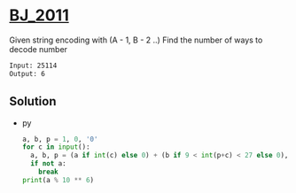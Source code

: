 # [BJ_2011](https://acmicpc.net/problem/2011)

Given string encoding with (A - 1, B - 2 ..)
Find the number of ways to decode number

```txt
Input: 25114
Output: 6
```

## Solution

* py

  ```py
  a, b, p = 1, 0, '0'
  for c in input():
    a, b, p = (a if int(c) else 0) + (b if 9 < int(p+c) < 27 else 0), a, c
    if not a:
      break
  print(a % 10 ** 6)
  ```
